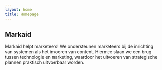 ```yaml
---
layout: home
title: Homepage
---
```


## Markaid

Markaid helpt marketeers! We ondersteunen marketeers bij de inrichting van systemen als het invoeren van content. Hiermee slaan we een brug tussen technologie en marketing, waardoor het uitvoeren van strategische plannen praktisch uitvoerbaar worden.